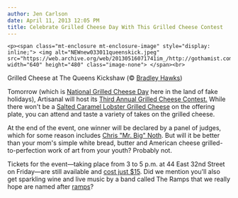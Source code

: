 ```yaml
---
author: Jen Carlson
date: April 11, 2013 12:05 PM
title: Celebrate Grilled Cheese Day With This Grilled Cheese Contest
---
```



	
	
	
	<p><span class="mt-enclosure mt-enclosure-image" style="display: inline;"> <img alt="NEWnew033011queenskick.jpeg" src="https://web.archive.org/web/20130516071741im_/http://gothamist.com/attachments/arts_jen/NEWnew033011queenskick.jpeg" width="640" height="480" class="image-none"> </span><br>
<span class="photo_caption">Grilled Cheese at The Queens Kickshaw (&#xA9; <a href="https://web.archive.org/web/20130516071741/http://www.bradleyhawks.com/">Bradley Hawks</a>)</span></p>

<p>Tomorrow (which is <a href="https://web.archive.org/web/20130516071741/http://gothamist.com/2012/04/12/its_national_grilled_cheese_day.php">National Grilled Cheese Day</a> here in the land of fake holidays), Artisanal will host its <a href="https://web.archive.org/web/20130516071741/http://www.artisanalbistro.com/new_Grilled_Cheese_Tickets_index.php">Third Annual Grilled Cheese Contest.</a> While there won&apos;t be a <a href="https://web.archive.org/web/20130516071741/http://gothamist.com/2013/04/09/salted_caramel_angry_lobster_fatty.php">Salted Caramel Lobster Grilled Cheese</a> on the offering plate, you can attend and taste a variety of takes on the grilled cheese.</p>

<p>At the end of the event, one winner will be declared by a panel of judges, which for some reason includes <a href="https://web.archive.org/web/20130516071741/http://gothamist.com/2012/10/08/christopher_noth_on_jerry_orbach_gi.php">Chris &quot;Mr. Big&quot; Noth</a>. But will it be better than your mom&apos;s simple white bread, butter and American cheese grilled-to-perfection work of art from your youth? Probably not.</p>

<p>Tickets for the event&#x2014;taking place from 3 to 5 p.m. at 44 East 32nd Street on Friday&#x2014;are still available and <a href="https://web.archive.org/web/20130516071741/http://shop.artisanalbistro.com/Artisanals-3rd-Annual-Grilled-Cheese-Contest-E-Ticket-022.htm">cost just $15</a>. Did we mention you&apos;ll also get sparkling wine and live music by a band called The Ramps that we really hope are named after <a href="https://web.archive.org/web/20130516071741/http://gothamist.com/tags/ramps">ramps</a>?</p>
	
	
	
	
	
